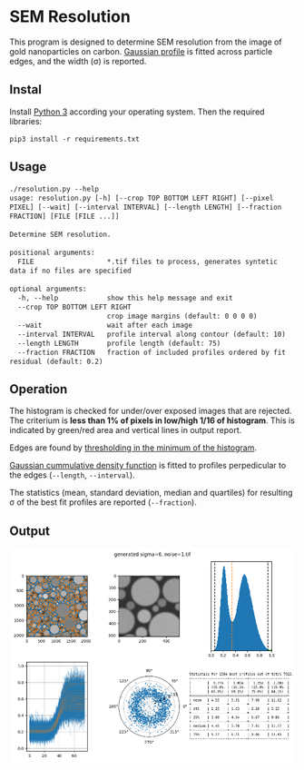 # SEM Resolution

This program is designed to determine SEM resolution from the image of gold nanoparticles on carbon.
[Gaussian profile](https://en.wikipedia.org/wiki/Normal_distribution) is fitted across particle edges, and the width (&sigma;) is reported.


## Instal

Install [Python 3](https://www.python.org/downloads/) according your operating system. 
Then the required libraries:


```
pip3 install -r requirements.txt 
```

## Usage

```
./resolution.py --help
usage: resolution.py [-h] [--crop TOP BOTTOM LEFT RIGHT] [--pixel PIXEL] [--wait] [--interval INTERVAL] [--length LENGTH] [--fraction FRACTION] [FILE [FILE ...]]

Determine SEM resolution.

positional arguments:
  FILE                  *.tif files to process, generates syntetic data if no files are specified

optional arguments:
  -h, --help            show this help message and exit
  --crop TOP BOTTOM LEFT RIGHT
                        crop image margins (default: 0 0 0 0)
  --wait                wait after each image
  --interval INTERVAL   profile interval along contour (default: 10)
  --length LENGTH       profile length (default: 75)
  --fraction FRACTION   fraction of included profiles ordered by fit residual (default: 0.2)
```

## Operation

The histogram is checked for under/over exposed images that are rejected.
The criterium is **less than 1% of pixels in low/high 1/16 of histogram**. This is
indicated by green/red area and vertical lines in output report.

Edges are found by [thresholding in the minimum of the histogram](https://scikit-image.org/docs/stable/api/skimage.filters.html#skimage.filters.threshold_minimum).

[Gaussian cummulative density function](https://docs.scipy.org/doc/scipy/reference/generated/scipy.special.ndtr.html)
is fitted to profiles perpedicular to the edges (`--length`, `--interval`).

The statistics (mean, standard deviation, median and quartiles) for resulting &sigma; of the best fit profiles are reported (`--fraction`).


## Output

![Example output](output.png)
